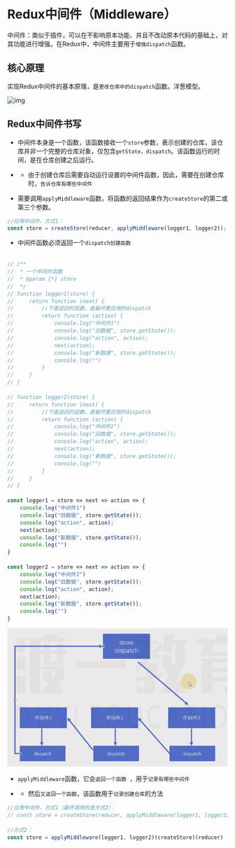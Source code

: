 # Redux中间件（Middleware）

中间件：类似于插件，可以在不影响原本功能、并且不改动原本代码的基础上，对其功能进行增强。在Redux中，中间件主要用于`增强dispatch`函数。



## 核心原理

实现Redux中间件的基本原理，是`更改仓库中的dispatch`函数。洋葱模型。



![img](https://cdn.nlark.com/yuque/0/2022/png/714097/1647255796363-977dec87-a352-4462-a75c-2b44de479f66.png)







## Redux中间件书写

-  中间件本身是一个函数，该函数接收一个`store`参数，表示创建的仓库，该仓库并非一个完整的仓库对象，仅包含`getState，dispatch`。该函数运行的时间，是在仓库创建之后运行。 

-  - 由于创建仓库后需要自动运行设置的中间件函数，因此，需要在创建仓库时，`告诉仓库有哪些中间件`
  - 需要调用`applyMiddleware`函数，将函数的返回结果作为`createStore`的第二或第三个参数。



```js
//应用中间件，方式1：
const store = createStore(reducer, applyMiddleware(logger1, logger2));
```



-  中间件函数必须返回一个`dispatch创建函数` 

```js

// /**
//  * 一个中间件函数
//  * @param {*} store 
//  */
// function logger1(store) {
//     return function (next) {
//         //下面返回的函数，是最终要应用的dispatch
//         return function (action) {
//             console.log("中间件1")
//             console.log("旧数据", store.getState());
//             console.log("action", action);
//             next(action);
//             console.log("新数据", store.getState());
//             console.log("")
//         }
//     }
// }

// function logger2(store) {
//     return function (next) {
//         //下面返回的函数，是最终要应用的dispatch
//         return function (action) {
//             console.log("中间件2")
//             console.log("旧数据", store.getState());
//             console.log("action", action);
//             next(action);
//             console.log("新数据", store.getState());
//             console.log("")
//         }
//     }
// }

const logger1 = store => next => action => {
    console.log("中间件1")
    console.log("旧数据", store.getState());
    console.log("action", action);
    next(action);
    console.log("新数据", store.getState());
    console.log("")
}

const logger2 = store => next => action => {
    console.log("中间件2")
    console.log("旧数据", store.getState());
    console.log("action", action);
    next(action);
    console.log("新数据", store.getState());
    console.log("")
}


```

![image-20220902215511750](../../../web-basic/.gitbook/assets/image-20220902215511750.png)



-  `applyMiddleware`函数，它会`返回一个函数 `，用于`记录有哪些中间件`

- - 然后`又返回一个函数`，该函数用于`记录创建仓库`的方法

```js
//应用中间件，方式1（最终调用的是方式2）：
// const store = createStore(reducer, applyMiddleware(logger1, logger2));

//方式2：
const store = applyMiddleware(logger1, logger2)(createStore)(reducer)
```

 